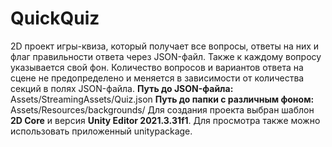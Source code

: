 # QuickQuiz
2D проект игры-квиза, который получает все вопросы, ответы на них и флаг правильности ответа через JSON-файл. Также к каждому вопросу указывается свой фон.
Количество вопросов и вариантов ответа на сцене не предопределено и меняется в зависимости от количества секций в полях JSON-файла.
**Путь до JSON-файла:** Assets/StreamingAssets/Quiz.json
**Путь до папки с различным фоном:** Assets/Resources/backgrounds/
Для создания проекта выбран шаблон **2D Core** и версия **Unity Editor 2021.3.31f1**.
Для просмотра также можно использовать приложенный unitypackage.

